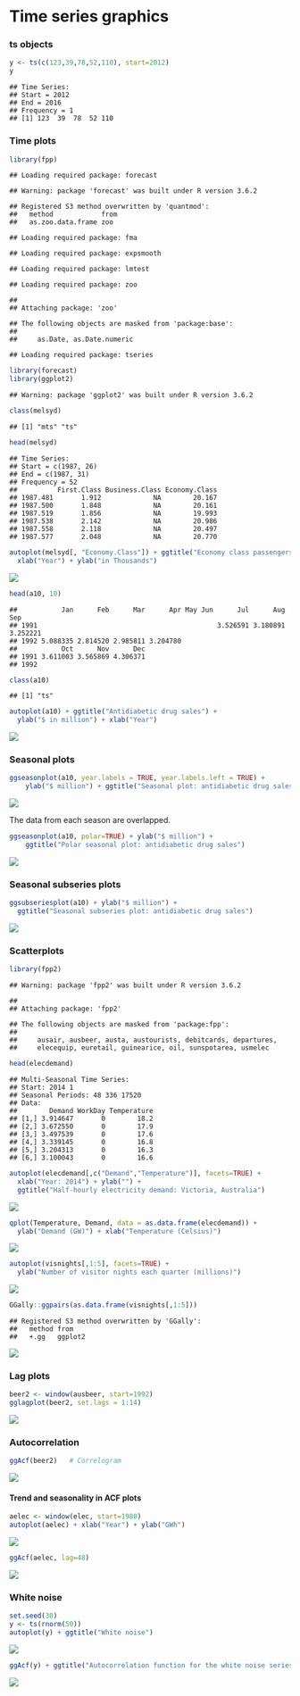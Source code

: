 Time series graphics
================

### ts objects

``` r
y <- ts(c(123,39,78,52,110), start=2012)
y
```

    ## Time Series:
    ## Start = 2012 
    ## End = 2016 
    ## Frequency = 1 
    ## [1] 123  39  78  52 110

### Time plots

``` r
library(fpp)
```

    ## Loading required package: forecast

    ## Warning: package 'forecast' was built under R version 3.6.2

    ## Registered S3 method overwritten by 'quantmod':
    ##   method            from
    ##   as.zoo.data.frame zoo

    ## Loading required package: fma

    ## Loading required package: expsmooth

    ## Loading required package: lmtest

    ## Loading required package: zoo

    ## 
    ## Attaching package: 'zoo'

    ## The following objects are masked from 'package:base':
    ## 
    ##     as.Date, as.Date.numeric

    ## Loading required package: tseries

``` r
library(forecast)
library(ggplot2)
```

    ## Warning: package 'ggplot2' was built under R version 3.6.2

``` r
class(melsyd)
```

    ## [1] "mts" "ts"

``` r
head(melsyd)
```

    ## Time Series:
    ## Start = c(1987, 26) 
    ## End = c(1987, 31) 
    ## Frequency = 52 
    ##          First.Class Business.Class Economy.Class
    ## 1987.481       1.912             NA        20.167
    ## 1987.500       1.848             NA        20.161
    ## 1987.519       1.856             NA        19.993
    ## 1987.538       2.142             NA        20.986
    ## 1987.558       2.118             NA        20.497
    ## 1987.577       2.048             NA        20.770

``` r
autoplot(melsyd[, "Economy.Class"]) + ggtitle("Economy class passengers: Melbourne-Sydney") +
  xlab("Year") + ylab("in Thousands")
```

![](Time_Series_graphics_files/figure-gfm/unnamed-chunk-2-1.png)<!-- -->

``` r
head(a10, 10)
```

    ##           Jan      Feb      Mar      Apr May Jun      Jul      Aug      Sep
    ## 1991                                             3.526591 3.180891 3.252221
    ## 1992 5.088335 2.814520 2.985811 3.204780                                   
    ##           Oct      Nov      Dec
    ## 1991 3.611003 3.565869 4.306371
    ## 1992

``` r
class(a10)
```

    ## [1] "ts"

``` r
autoplot(a10) + ggtitle("Antidiabetic drug sales") +
  ylab("$ in million") + xlab("Year")
```

![](Time_Series_graphics_files/figure-gfm/unnamed-chunk-3-1.png)<!-- -->

### Seasonal plots

``` r
ggseasonplot(a10, year.labels = TRUE, year.labels.left = TRUE) + 
    ylab("$ million") + ggtitle("Seasonal plot: antidiabetic drug sales")
```

![](Time_Series_graphics_files/figure-gfm/unnamed-chunk-4-1.png)<!-- -->

The data from each season are overlapped.

``` r
ggseasonplot(a10, polar=TRUE) + ylab("$ million") + 
    ggtitle("Polar seasonal plot: antidiabetic drug sales")
```

![](Time_Series_graphics_files/figure-gfm/unnamed-chunk-5-1.png)<!-- -->

### Seasonal subseries plots

``` r
ggsubseriesplot(a10) + ylab("$ million") +
  ggtitle("Seasonal subseries plot: antidiabetic drug sales")
```

![](Time_Series_graphics_files/figure-gfm/unnamed-chunk-6-1.png)<!-- -->

### Scatterplots

``` r
library(fpp2)
```

    ## Warning: package 'fpp2' was built under R version 3.6.2

    ## 
    ## Attaching package: 'fpp2'

    ## The following objects are masked from 'package:fpp':
    ## 
    ##     ausair, ausbeer, austa, austourists, debitcards, departures,
    ##     elecequip, euretail, guinearice, oil, sunspotarea, usmelec

``` r
head(elecdemand)
```

    ## Multi-Seasonal Time Series:
    ## Start: 2014 1
    ## Seasonal Periods: 48 336 17520
    ## Data:
    ##        Demand WorkDay Temperature
    ## [1,] 3.914647       0        18.2
    ## [2,] 3.672550       0        17.9
    ## [3,] 3.497539       0        17.6
    ## [4,] 3.339145       0        16.8
    ## [5,] 3.204313       0        16.3
    ## [6,] 3.100043       0        16.6

``` r
autoplot(elecdemand[,c("Demand","Temperature")], facets=TRUE) +
  xlab("Year: 2014") + ylab("") +
  ggtitle("Half-hourly electricity demand: Victoria, Australia")
```

![](Time_Series_graphics_files/figure-gfm/unnamed-chunk-7-1.png)<!-- -->

``` r
qplot(Temperature, Demand, data = as.data.frame(elecdemand)) + 
  ylab("Demand (GW)") + xlab("Temperature (Celsius)")
```

![](Time_Series_graphics_files/figure-gfm/unnamed-chunk-7-2.png)<!-- -->

``` r
autoplot(visnights[,1:5], facets=TRUE) +
  ylab("Number of visitor nights each quarter (millions)")
```

![](Time_Series_graphics_files/figure-gfm/unnamed-chunk-8-1.png)<!-- -->

``` r
GGally::ggpairs(as.data.frame(visnights[,1:5]))
```

    ## Registered S3 method overwritten by 'GGally':
    ##   method from   
    ##   +.gg   ggplot2

![](Time_Series_graphics_files/figure-gfm/unnamed-chunk-8-2.png)<!-- -->

### Lag plots

``` r
beer2 <- window(ausbeer, start=1992)
gglagplot(beer2, set.lags = 1:14)
```

![](Time_Series_graphics_files/figure-gfm/unnamed-chunk-9-1.png)<!-- -->

### Autocorrelation

``` r
ggAcf(beer2)   # Correlogram
```

![](Time_Series_graphics_files/figure-gfm/unnamed-chunk-10-1.png)<!-- -->

#### Trend and seasonality in ACF plots

``` r
aelec <- window(elec, start=1980)
autoplot(aelec) + xlab("Year") + ylab("GWh")
```

![](Time_Series_graphics_files/figure-gfm/unnamed-chunk-11-1.png)<!-- -->

``` r
ggAcf(aelec, lag=48)
```

![](Time_Series_graphics_files/figure-gfm/unnamed-chunk-11-2.png)<!-- -->

### White noise

``` r
set.seed(30)
y <- ts(rnorm(50))
autoplot(y) + ggtitle("White noise")
```

![](Time_Series_graphics_files/figure-gfm/unnamed-chunk-12-1.png)<!-- -->

``` r
ggAcf(y) + ggtitle("Autocorrelation function for the white noise series")
```

![](Time_Series_graphics_files/figure-gfm/unnamed-chunk-12-2.png)<!-- -->
